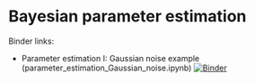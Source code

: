 # Bayesian parameter estimation

Binder links:

* Parameter estimation I: Gaussian noise example (parameter_estimation_Gaussian_noise.ipynb) [![Binder](https://mybinder.org/badge_logo.svg)](https://mybinder.org/v2/gh/furnstahl/Physics-8805/master?filepath=topics%2Fbayesian-parameter-estimation%2Fparameter_estimation_Gaussian_noise.ipynb)


